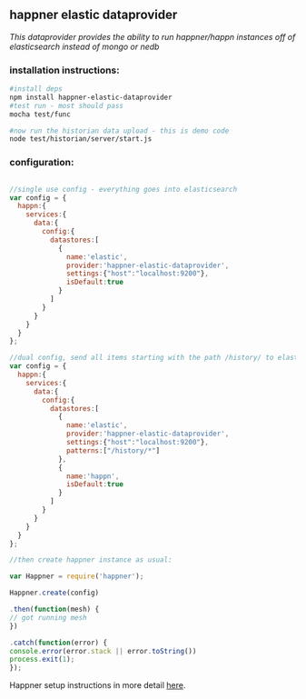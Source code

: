 happner elastic dataprovider
----------------------------
*This dataprovider provides the ability to run happner/happn instances off of elasticsearch instead of mongo or nedb*


### installation instructions:

```bash
#install deps
npm install happner-elastic-dataprovider
#test run - most should pass
mocha test/func

#now run the historian data upload - this is demo code
node test/historian/server/start.js
```

### configuration:

```javascript

//single use config - everything goes into elasticsearch
var config = {
  happn:{
    services:{
      data:{
        config:{
          datastores:[
            {
              name:'elastic',
              provider:'happner-elastic-dataprovider',
              settings:{"host":"localhost:9200"},
              isDefault:true
            }
          ]
        }
      }
    }
  }
};

//dual config, send all items starting with the path /history/ to elastic search, all others go to the default nedb instance
var config = {
  happn:{
    services:{
      data:{
        config:{
          datastores:[
            {
              name:'elastic',
              provider:'happner-elastic-dataprovider',
              settings:{"host":"localhost:9200"},
              patterns:["/history/*"]
            },
            {
              name:'happn',
              isDefault:true
            }
          ]
        }
      }
    }
  }
};

//then create happner instance as usual:

var Happner = require('happner');

Happner.create(config)

.then(function(mesh) {
// got running mesh
})

.catch(function(error) {
console.error(error.stack || error.toString())
process.exit(1);
});

```

Happner setup instructions in more detail [here](https://github.com/happner/happner/blob/master/docs/walkthrough/the-basics.md).